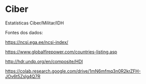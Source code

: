# Ciber
Estatísticas Ciber/Militar/IDH

Fontes dos dados:

https://ncsi.ega.ee/ncsi-index/

https://www.globalfirepower.com/countries-listing.asp

http://hdr.undp.org/en/composite/HDI

https://colab.research.google.com/drive/1mN6mfmq3n0R2krZFH-JOv6t5Zslg4Q7R
